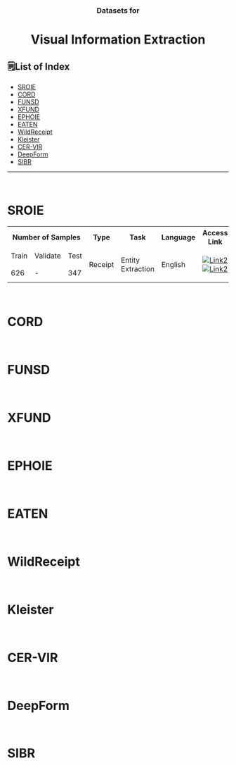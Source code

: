 <h3 align="center"> Datasets for </h3>
<h1 align="center"> Visual Information Extraction </h1>

<h2> 🗒️List of Index </h2>

- [SROIE](#sroie)
- [CORD](#cord)
- [FUNSD](#funsd)
- [XFUND](#xfund)
- [EPHOIE](#ephoie)
- [EATEN](#eaten)
- [WildReceipt](#wildreceipt)
- [Kleister](#kleister)
- [CER-VIR](#cer-vir)
- [DeepForm](#deepform)
- [SIBR](#sibr)


---

<br>

# SROIE



<table align=center>
    <th colspan=3>Number of Samples</th>
    <th>Type</th>
    <th>Task</th>
    <th>Language</th>
    <th>Access Link</th>
    <tr>
        <td>Train</td>
        <td>Validate</td>
        <td>Test</td>
        <td rowspan=2>Receipt</td>
        <td rowspan=2>Entity Extraction </td>
        <td rowspan=2>English</td>
        <td rowspan=2>
            <p>
                <a href="https://rrc.cvc.uab.es/?ch=13">
                    <img alt="Link2" src="https://img.shields.io/badge/Official-brightgreen"></img>
                </a>
                <br>
                <a href="https://github.com/zzzDavid/ICDAR-2019-SROIE">
                    <img alt="Link2" src="https://img.shields.io/badge/UnOfficial-pink"></img>
                </a> 
            </p>
        </td>
    </tr>
    <tr>
        <td>626</td>
        <td>-</td>
        <td>347</td>
    </tr>
    

</table>

<br>

# CORD


<br>

# FUNSD

<br>

# XFUND

<br>

# EPHOIE

<br>

# EATEN

<br>

# WildReceipt

<br>

# Kleister

<br>

# CER-VIR

<br>

# DeepForm

<br>

# SIBR

<br>
